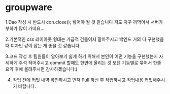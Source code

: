 # groupware

1.Dao 작성 시 반드시 con.close(); 넣어야 될 것 같습니다 저도 자꾸 까먹어서 서버가 부하가 많이 가네요.... 

2.기본적인 css 레이아웃 형태는 가급적 건들이지 말아주시고 백엔드 거의 다 구현했을 때 디자인 같이 잡는 게 좋을 것 같습니다.

3.코드 작성 후 팀원들이 알아보기 쉽게 하기 위해서 본인이 어떤 기능을 구현했는지 자세하게 주석 적어주시고 commit 할때도 한번에
올리는 것 보단 기능별로 묶어서 한줄 요약 후에 올려주시면 감사하겠습니다:)

4. 작업 전에 커밋 내역 확인하시고 먼저 Pull 하신 후 작업하시고 작업내용 커밋해주시기 바랍니다.
